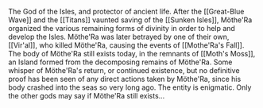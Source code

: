The God of the Isles, and protector of ancient life. After the [[Great-Blue Wave]] and the [[Titans]] vaunted saving of the [[Sunken Isles]], Möthe'Ra organized the various remaining forms of divinity in order to help and develop the Isles. Möthe'Ra was later betrayed by one of their own, [[Vir'al]], who killed Möthe'Ra, causing the events of [[Mothe'Ra's Fall]]. The body of Möthe'Ra still exists today, in the remnants of [[Moth's Moss]], an Island formed from the decomposing remains of Möthe'Ra. Some whisper of Möthe'Ra's return, or continued existence, but no definitive proof has been seen of any direct actions taken by Möthe'Ra, since his body crashed into the seas so very long ago. The entity is enigmatic. Only the other gods may say if Möthe'Ra still exists...
